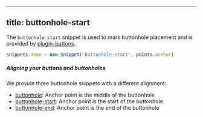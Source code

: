 ***

## title: buttonhole-start

The `buttonhole-start` snippet is used to mark buttonhole placement and is
provided by [plugin-buttons](/reference/plugins/buttons/).

```js
snippets.demo = new Snippet('buttonhole-start', points.anchor)
```

<Example part="snippets_buttonhole_start" caption="An example of the buttonhole-start snippet" />

<Note>

##### Aligning your buttons and buttonholes

We provide three buttonhole snippets with a different alignment:

*   [buttonhole](/reference/snippets/buttonhole/): Anchor point is the middle of the buttonhole
*   [buttonhole-start](/reference/snippets/buttonhole-start/): Anchor point is the start of the buttonhole
*   [buttonhole-end](/reference/snippets/buttonhole-end/): Anchor point is the end of the buttonhole

</Note>
